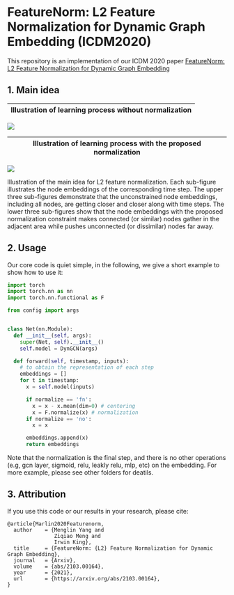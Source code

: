 # FeatureNorm: L2 Feature Normalization for Dynamic Graph Embedding (ICDM2020)

This repository is an implementation of our ICDM 2020 paper [FeatureNorm: L2 Feature Normalization for Dynamic Graph Embedding](https://arxiv.org/abs/2103.00164)

## 1. Main idea
Illustration of learning process without normalization         |
:-------------------------:|
![](https://i.imgur.com/2kDSxgN.png)

Illustration of learning process with the proposed normalization            |
:-------------------------:|
![](https://i.imgur.com/o44aSqJ.png)

Illustration of the main idea for L2 feature normalization. Each sub-figure illustrates the node embeddings of the corresponding time step. The upper three sub-figures demonstrate that the unconstrained node embeddings, including all nodes, are getting closer and closer along with time steps. The lower three sub-figures show that the node embeddings with the proposed normalization constraint makes connected (or similar) nodes gather in the adjacent area while pushes unconnected (or dissimilar) nodes far away.

## 2. Usage
Our core code is quiet simple, in the following, we give a short example to show how to use it:
```python
import torch
import torch.nn as nn
import torch.nn.functional as F

from config import args


class Net(nn.Module):
  def __init__(self, args):
    super(Net, self).__init__()
    self.model = DynGCN(args)

  def forward(self, timestamp, inputs):
    # to obtain the representation of each step
    embeddings = []
    for t in timestamp:
      x = self.model(inputs)

      if normalize == 'fn':
        x = x - x.mean(dim=0) # centering
        x = F.normalize(x) # normalization
      if normalize == 'no':
        x = x

      embeddings.append(x)
      return embeddings

```
Note that the normalization is the final step, and there is no other operations (e.g, gcn layer, sigmoid, relu, leakly relu, mlp, etc) on the embedding. For more example, please see other folders for deatils.

## 3. Attribution

If you use this code or our results in your research, please cite:
```
@article{Marlin2020Featurenorm,
  author    = {Menglin Yang and
               Ziqiao Meng and
               Irwin King},
  title     = {FeatureNorm: {L2} Feature Normalization for Dynamic Graph Embedding},
  journal   = {Arxiv},
  volume    = {abs/2103.00164},
  year      = {2021},
  url       = {https://arxiv.org/abs/2103.00164},
}
```
